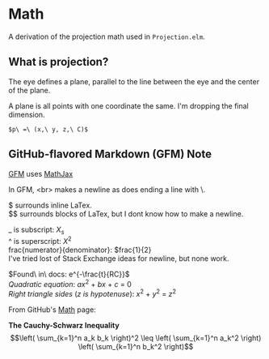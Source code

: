 # Math

A derivation of the projection math used in `Projection.elm`.

## What is projection?

The eye defines a plane, parallel to the line between the eye and the
center of the plane.

A plane is all points with one coordinate the same. I'm dropping the
final dimension.

    $p\ =\ (x,\ y, z,\ C)$

## GitHub-flavored Markdown (GFM) Note
[GFM](https://docs.github.com/en/get-started/writing-on-github/getting-started-with-writing-and-formatting-on-github/basic-writing-and-formatting-syntax) uses [MathJax](https://docs.mathjax.org/en/latest/)

In GFM, \<br> makes a newline as does ending a line with \\.

$ surrounds inline LaTex.<br>
$$ surrounds blocks of LaTex, but I dont know how to make a newline.<br>

_ is subscript: $X_s$<br>
^ is superscript: $X^2$<br>
frac{numerator}{denominator}: $frac{1}{2}<br>
I've tried lost of Stack Exchange ideas for newline, but none work.

$Found\ in\ docs: e^{-\frac{t}{RC}}$<br>
$Quadratic\ equation:\ ax^2\ +\ bx\ +\ c\ =\ 0$<br>
$Right\ triangle\ sides\ (z\ is\ hypotenuse):\ x^2\ +\ y^2\ =\ z^2$

From GitHub's [Math](https://github.com/billstclair/elm-projection/edit/main/math.md) page:

**The Cauchy-Schwarz Inequality**\
$$\left( \sum_{k=1}^n a_k b_k \right)^2 \leq \left( \sum_{k=1}^n a_k^2 \right) \left( \sum_{k=1}^n b_k^2 \right)$$
